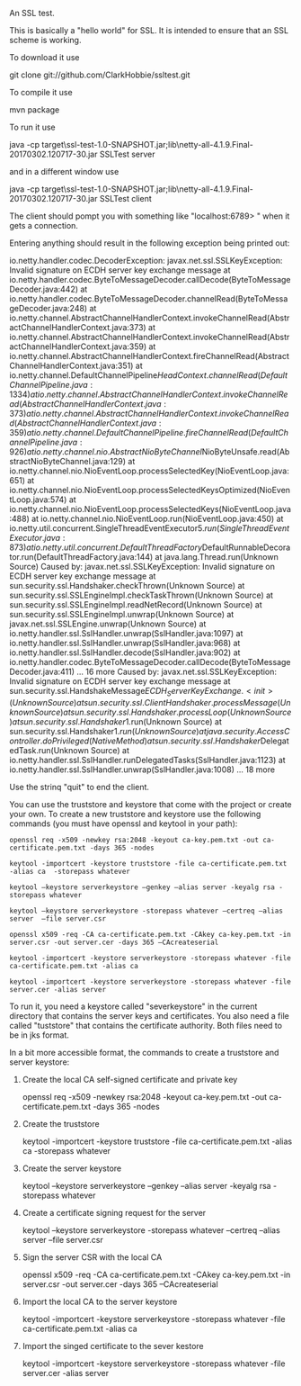An SSL test.

This is basically a "hello world" for SSL. It is intended to ensure that an SSL scheme is working.

To download it use

git clone git://github.com/ClarkHobbie/ssltest.git

To compile it use

mvn package

To run it use

java -cp target\ssl-test-1.0-SNAPSHOT.jar;lib\netty-all-4.1.9.Final-20170302.120717-30.jar SSLTest server

and in a different window use

java -cp target\ssl-test-1.0-SNAPSHOT.jar;lib\netty-all-4.1.9.Final-20170302.120717-30.jar SSLTest client

The client should pompt you with something like "localhost:6789> " when it gets a connection.

Entering anything should result in the following exception being printed out:

io.netty.handler.codec.DecoderException: javax.net.ssl.SSLKeyException: Invalid signature on ECDH server key exchange message
        at io.netty.handler.codec.ByteToMessageDecoder.callDecode(ByteToMessageDecoder.java:442)
        at io.netty.handler.codec.ByteToMessageDecoder.channelRead(ByteToMessageDecoder.java:248)
        at io.netty.channel.AbstractChannelHandlerContext.invokeChannelRead(AbstractChannelHandlerContext.java:373)
        at io.netty.channel.AbstractChannelHandlerContext.invokeChannelRead(AbstractChannelHandlerContext.java:359)
        at io.netty.channel.AbstractChannelHandlerContext.fireChannelRead(AbstractChannelHandlerContext.java:351)
        at io.netty.channel.DefaultChannelPipeline$HeadContext.channelRead(DefaultChannelPipeline.java:1334)
        at io.netty.channel.AbstractChannelHandlerContext.invokeChannelRead(AbstractChannelHandlerContext.java:373)
        at io.netty.channel.AbstractChannelHandlerContext.invokeChannelRead(AbstractChannelHandlerContext.java:359)
        at io.netty.channel.DefaultChannelPipeline.fireChannelRead(DefaultChannelPipeline.java:926)
        at io.netty.channel.nio.AbstractNioByteChannel$NioByteUnsafe.read(AbstractNioByteChannel.java:129)
        at io.netty.channel.nio.NioEventLoop.processSelectedKey(NioEventLoop.java:651)
        at io.netty.channel.nio.NioEventLoop.processSelectedKeysOptimized(NioEventLoop.java:574)
        at io.netty.channel.nio.NioEventLoop.processSelectedKeys(NioEventLoop.java:488)
        at io.netty.channel.nio.NioEventLoop.run(NioEventLoop.java:450)
        at io.netty.util.concurrent.SingleThreadEventExecutor$5.run(SingleThreadEventExecutor.java:873)
        at io.netty.util.concurrent.DefaultThreadFactory$DefaultRunnableDecorator.run(DefaultThreadFactory.java:144)
        at java.lang.Thread.run(Unknown Source)
Caused by: javax.net.ssl.SSLKeyException: Invalid signature on ECDH server key exchange message
        at sun.security.ssl.Handshaker.checkThrown(Unknown Source)
        at sun.security.ssl.SSLEngineImpl.checkTaskThrown(Unknown Source)
        at sun.security.ssl.SSLEngineImpl.readNetRecord(Unknown Source)
        at sun.security.ssl.SSLEngineImpl.unwrap(Unknown Source)
        at javax.net.ssl.SSLEngine.unwrap(Unknown Source)
        at io.netty.handler.ssl.SslHandler.unwrap(SslHandler.java:1097)
        at io.netty.handler.ssl.SslHandler.unwrap(SslHandler.java:968)
        at io.netty.handler.ssl.SslHandler.decode(SslHandler.java:902)
        at io.netty.handler.codec.ByteToMessageDecoder.callDecode(ByteToMessageDecoder.java:411)
        ... 16 more
Caused by: javax.net.ssl.SSLKeyException: Invalid signature on ECDH server key exchange message
        at sun.security.ssl.HandshakeMessage$ECDH_ServerKeyExchange.<init>(Unknown Source)
        at sun.security.ssl.ClientHandshaker.processMessage(Unknown Source)
        at sun.security.ssl.Handshaker.processLoop(Unknown Source)
        at sun.security.ssl.Handshaker$1.run(Unknown Source)
        at sun.security.ssl.Handshaker$1.run(Unknown Source)
        at java.security.AccessController.doPrivileged(Native Method)
        at sun.security.ssl.Handshaker$DelegatedTask.run(Unknown Source)
        at io.netty.handler.ssl.SslHandler.runDelegatedTasks(SslHandler.java:1123)
        at io.netty.handler.ssl.SslHandler.unwrap(SslHandler.java:1008)
        ... 18 more

Use the strinq "quit" to end the client.

You can use the truststore and keystore that come with the project or create your own.  To create a new truststore and keystore use the following commands (you must have openssl and keytool in your path):

`openssl req -x509 -newkey rsa:2048 -keyout ca-key.pem.txt -out ca-certificate.pem.txt -days 365 -nodes`

`keytool -importcert -keystore truststore -file ca-certificate.pem.txt -alias ca  -storepass whatever`

`keytool –keystore serverkeystore –genkey –alias server -keyalg rsa -storepass whatever`

`keytool –keystore serverkeystore -storepass whatever –certreq –alias server  –file server.csr`

`openssl x509 -req -CA ca-certificate.pem.txt -CAkey ca-key.pem.txt -in server.csr -out server.cer -days 365 –CAcreateserial`

`keytool -importcert -keystore serverkeystore -storepass whatever -file ca-certificate.pem.txt -alias ca`

`keytool -importcert -keystore serverkeystore -storepass whatever -file server.cer -alias server`

To run it, you need a keystore called "severkeystore" in the current directory that contains the server keys and certificates. You also need a file called "tuststore" that contains the certificate authority. Both files need to be in jks format.


In a bit more accessible format, the commands to create a truststore and server keystore:

1) Create the local CA self-signed certificate and private key

    openssl req -x509 -newkey rsa:2048 -keyout ca-key.pem.txt -out ca-certificate.pem.txt -days 365 -nodes

2) Create the truststore

    keytool -importcert -keystore truststore -file ca-certificate.pem.txt -alias ca  -storepass whatever

3) Create the server keystore

    keytool –keystore serverkeystore –genkey –alias server -keyalg rsa -storepass whatever

4) Create a certificate signing request for the server

    keytool –keystore serverkeystore -storepass whatever –certreq –alias server –file server.csr

5) Sign the server CSR with the local CA

    openssl x509 -req -CA ca-certificate.pem.txt -CAkey ca-key.pem.txt -in server.csr -out server.cer -days 365 –CAcreateserial

6) Import the local CA to the server keystore

    keytool -importcert -keystore serverkeystore -storepass whatever -file ca-certificate.pem.txt -alias ca

7) Import the singed certificate to the sever kestore

    keytool -importcert -keystore serverkeystore -storepass whatever -file server.cer -alias server

